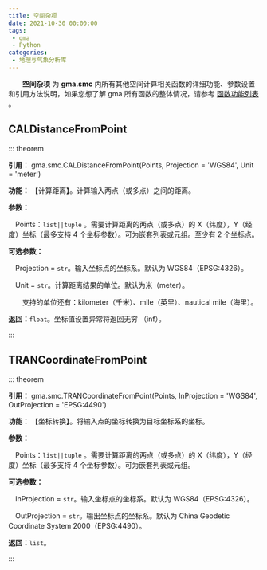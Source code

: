 ```yaml
---
title: 空间杂项
date: 2021-10-30 00:00:00
tags:
 - gma
 - Python
categories:
 - 地理与气象分析库
---
```


**&emsp;&emsp;空间杂项** 为 **gma.smc** 内所有其他空间计算相关函数的详细功能、参数设置和引用方法说明，如果您想了解 gma 所有函数的整体情况，请参考 [函数功能列表](Function.html) 。

## CALDistanceFromPoint<Badge text="1.0.5 +"/>
::: theorem

**引用：**  gma.smc.CALDistanceFromPoint(Points, Projection = 'WGS84', Unit = 'meter')

**功能：** 【计算距离】。计算输入两点（或多点）之间的距离。

**参数：**

&emsp;Points：`list||tuple` 。需要计算距离的两点（或多点）的 X（纬度），Y（经度）坐标（最多支持 4 个坐标参数）。可为嵌套列表或元组。至少有 2 个坐标点。
    
<Boxx type='tips' title='示例' content='Points = [(130.1, 45.2), (131.5, 40.2)]'/>


**可选参数：**

&emsp;Projection = `str`。输入坐标点的坐标系。默认为 WGS84（EPSG:4326）。

&emsp;Unit = `str`。计算距离结果的单位。默认为米（meter）。
    
&emsp;&emsp;支持的单位还有：kilometer（千米）、mile（英里）、nautical mile（海里）。

**返回：**`float`。坐标值设置异常将返回无穷 （inf）。

:::

## TRANCoordinateFromPoint<Badge text="1.0.5 +"/>
::: theorem

**引用：**  gma.smc.TRANCoordinateFromPoint(Points, InProjection = 'WGS84', OutProjection = 'EPSG:4490')

**功能：** 【坐标转换】。将输入点的坐标转换为目标坐标系的坐标。

**参数：**

&emsp;Points：`list||tuple` 。需要计算距离的两点（或多点）的 X（纬度），Y（经度）坐标（最多支持 4 个坐标参数）。可为嵌套列表或元组。
    
<Boxx type='tips' title='示例' content='Points = [(130.1, 45.2), (131.5, 40.2)]'/>

**可选参数：**

&emsp;InProjection = `str`。输入坐标点的坐标系。默认为 WGS84（EPSG:4326）。

&emsp;OutProjection = `str`。输出坐标点的坐标系。默认为 China Geodetic Coordinate System 2000（EPSG:4490）。

**返回：**`list`。

:::
